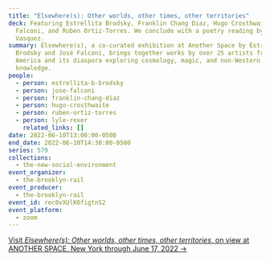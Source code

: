```yaml
---
title: "Elsewhere(s): Other worlds, other times, other territories"
deck: Featuring Estrellita Brodsky, Franklin Chang Diaz, Hugo Crosthwaite, José
  Falconi, and Ruben Ortiz-Torres. We conclude with a poetry reading by Angela
  Vasquez.
summary: Elsewhere(s), a co-curated exhibition at Another Space by Estrellita
  Brodsky and José Falconi, brings together works by over 25 artists from Latin
  America and its diaspora exploring cosmology, magic, and non-Western forms of
  knowledge.
people:
  - person: estrellita-b-brodsky
  - person: jose-falconi
  - person: franklin-chang-diaz
  - person: hugo-crosthwaite
  - person: ruben-ortiz-torres
  - person: lyle-rexer
    related_links: []
date: 2022-06-10T13:00:00-0500
end_date: 2022-06-10T14:30:00-0500
series: 579
collections:
  - the-new-social-environment
event_organizer:
  - the-brooklyn-rail
event_producer:
  - the-brooklyn-rail
event_id: rec0vXUlK6figtnS2
event_platform:
  - zoom
---
```

[Visit *Elsewhere(s): Other worlds, other times, other territories*, on view at ANOTHER SPACE, New York through June 17, 2022 →](https://www.anotherspace.org/elsewheres)